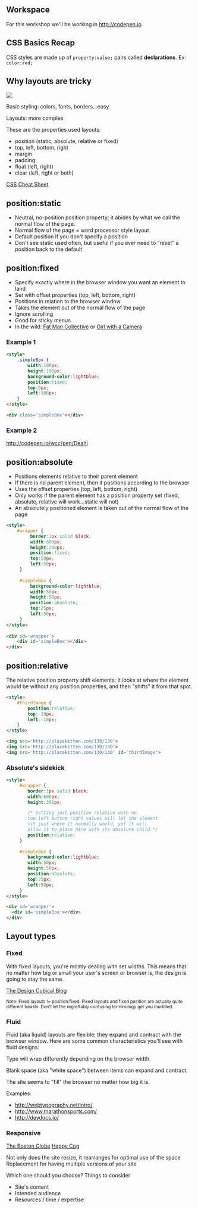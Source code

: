 ## Workspace
For this workshop we'll be working in <http://codepen.io>


## CSS Basics Recap
CSS styles are made up of `property:value;` pairs called **declarations**. Ex: `color:red;`


## Why layouts are tricky

<img src='http://thewc.co/images/tasks/css2_website_sketch.jpg'>

Basic styling: colors, fonts, borders...easy

Layouts: more complex

These are the properties used layouts:

* position (static, absolute, relative or fixed)
* top, left, bottom, right
* margin
* padding
* float (left, right)
* clear (left, right or both)

[CSS Cheat Sheet](http://thewc.co.s3.amazonaws.com/challenges/css-layouts-cheat-sheet.pdf)


## position:static

* Neutral, no-position position property; it abides by what we call the normal flow of the page.
* Normal flow of the page = word processor style layout
* Default position if you don't specify a position
* Don't see static used often, but useful if you ever need to &ldquo;reset&rdquo; a position back to the default


## position:fixed
* Specify exactly where in the browser window you want an element to land
* Set with offset properties (top, left, bottom, right)
* Positions in relation to the browser window
* Takes the element out of the normal flow of the page
* Ignore scrolling
* Good for sticky menus
* In the wild: [Fat Man Collective](http://web.archive.org/web/20130122060307/http://fat-man-collective.com/hello.php) or [Girl with a Camera](http://girlwithacamera.co.uk/)

### Example 1

```html
<style>   
	.simpleBox {
	    width:100px;
		height:100px;
		background-color:lightblue;
		position:fixed;
		top:0px; 
		left:100px;
	}
</style>

<div class='simpleBox'></div>
```
	
### Example 2
<http://codepen.io/wcc/pen/Deahi>


## position:absolute

* Positions elements relative to their parent element
* If there is no parent element, then it positions according to the browser
* Uses the offset properties (top, left, bottom, right)
* Only works if the parent element has a position property set (fixed, absolute, relative will work...static will not)
* An absolutely positioned element is taken out of the normal flow of the page

```html
<style>
    #wrapper {
		 border:1px solid black;
		 width:600px;
		 height:200px;
		 position:fixed;
		 top:50px;
		 left:50px;
	 }
	 
	 #simpleBox {
		 background-color:lightblue;
		 width:50px;
		 height:50px;
		 position:absolute;
		 top:25px;
		 left:50px;
	 }
</style>
    
<div id='wrapper'>
	<div id='simpleBox'></div>
</div>
```




## position:relative

The relative position property shift elements; It looks at where the element would be without any position properties, and then "shifts" 
it from that spot.

```html
<style>
	#thirdImage {
		position:relative;
		top:-10px;
		left:-10px;
	}
</style>

<img src='http://placekitten.com/130/130'>
<img src='http://placekitten.com/130/130'>
<img src='http://placekitten.com/130/130' id='thirdImage'>
```


### Absolute's sidekick

```html
<style>
	 #wrapper {
		border:1px solid black;
		width:600px;
		height:200px;

		/* Setting just position relative with no 
		top left bottom right values will let the element
		sit just where it normally would, yet it will 
		allow it to place nice with its absolute child */
		position:relative;
	 }
	 
	 #simpleBox {
		background-color:lightblue;
		width:50px;
		height:50px;
		position:absolute;
		top:25px;
		left:50px;
	 }
</style>

<div id='wrapper'>
  <div id='simpleBox'></div>
</div>
```


## Layout types
### Fixed
With fixed layouts, you're mostly dealing with set widths. This means that no matter how big or small your user's screen or browser is, the design is going to stay the same.

[The Design Cubical Blog](http://www.thedesigncubicle.com/)

<small>
Note: Fixed layouts != position:fixed. Fixed layouts and fixed position are actually quite different beasts. Don't let the regrettably confusing terminology get you muddled.
</small>

### Fluid
Fluid (aka liquid) layouts are flexible; they expand and contract with the browser window. Here are some common characteristics you'll see with fluid designs:

Type will wrap differently depending on the browser width.

Blank space (aka "white space") between items can expand and contract.

The site seems to "fill" the browser no matter how big it is.

Examples:

* <http://webtypography.net/intro/>
* <http://www.marathonsports.com/>
* <http://devdocs.io/>

### Responsive
[The Boston Globe](http://www.bostonglobe.com/)
[Happy Cog](http://happycog.com/)

Not only does the site resize, it rearranges for optimal use of the space
Replacement for having multiple versions of your site

Which one should you choose?
Things to consider

* Site's content
* Intended audience
* Resources / time / expertise
